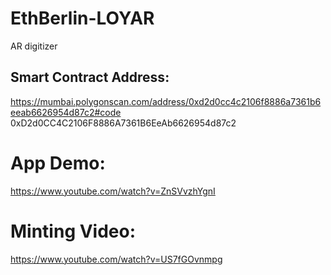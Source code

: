 # EthBerlin-LOYAR
AR digitizer 

## Smart Contract Address:
https://mumbai.polygonscan.com/address/0xd2d0cc4c2106f8886a7361b6eeab6626954d87c2#code
0xD2d0CC4C2106F8886A7361B6EeAb6626954d87c2

# App Demo:

https://www.youtube.com/watch?v=ZnSVvzhYgnI

# Minting Video:

https://www.youtube.com/watch?v=US7fGOvnmpg
